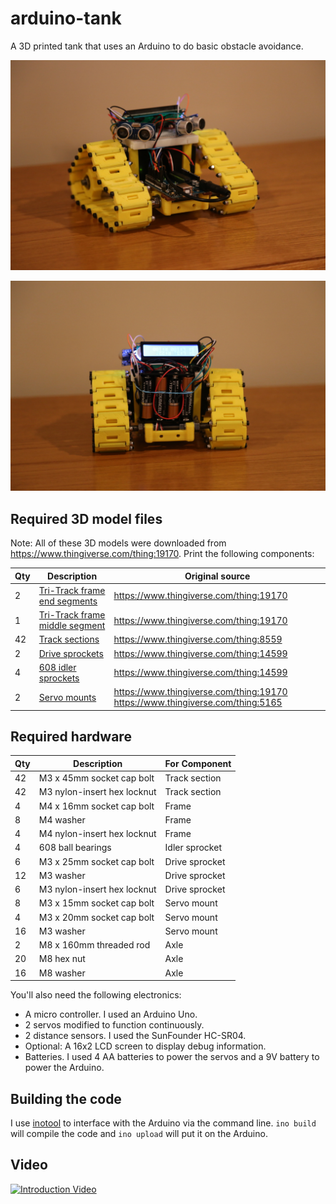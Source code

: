 # arduino-tank

A 3D printed tank that uses an Arduino to do basic obstacle avoidance.

![arduino tank front](images/tank-front.jpg "arduino tank front")

![arduino tank back](images/tank-back.jpg "arduino tank back")

## Required 3D model files

Note: All of these 3D models were downloaded from https://www.thingiverse.com/thing:19170. Print the following components:

Qty | Description                                                            | Original source
----|------------------------------------------------------------------------|-----------------------------------------
  2 | [Tri-Track frame end segments](3d-models/tri-track_frame_end.stl)      | https://www.thingiverse.com/thing:19170
  1 | [Tri-Track frame middle segment](3d-models/tri-track_frame_middle.stl) | https://www.thingiverse.com/thing:19170
 42 | [Track sections](3d-models/track_plate_8.stl)                          | https://www.thingiverse.com/thing:8559 
  2 | [Drive sprockets](3d-models/drive_sprocket.stl)                        | https://www.thingiverse.com/thing:14599
  4 | [608 idler sprockets](3d-models/608_idler_sprocket.stl)                | https://www.thingiverse.com/thing:14599
  2 | [Servo mounts](3d-models/servo_mount_2.stl)                            | https://www.thingiverse.com/thing:19170 https://www.thingiverse.com/thing:5165


## Required hardware

Qty | Description                    | For Component
----|--------------------------------|----------------
 42 | M3 x 45mm socket cap bolt      | Track section
 42 | M3 nylon-insert hex locknut    | Track section
  4 | M4 x 16mm socket cap bolt      | Frame
  8 | M4 washer                      | Frame
  4 | M4 nylon-insert hex locknut    | Frame
  4 | 608 ball bearings              | Idler sprocket
  6 | M3 x 25mm socket cap bolt      | Drive sprocket
 12 | M3 washer                      | Drive sprocket
  6 | M3 nylon-insert hex locknut    | Drive sprocket
  8 | M3 x 15mm socket cap bolt      | Servo mount
  4 | M3 x 20mm socket cap bolt      | Servo mount
 16 | M3 washer                      | Servo mount
  2 | M8 x 160mm threaded rod        | Axle
 20 | M8 hex nut                     | Axle
 16 | M8 washer                      | Axle


You'll also need the following electronics:

* A micro controller. I used an Arduino Uno.
* 2 servos modified to function continuously.
* 2 distance sensors. I used the SunFounder HC-SR04.
* Optional: A 16x2 LCD screen to display debug information.
* Batteries. I used 4 AA batteries to power the servos and a 9V battery to power the Arduino.


## Building the code

I use [inotool](http://inotool.org/) to interface with the Arduino via the command line. `ino build` will compile the code and `ino upload` will put it on the Arduino.


## Video

[![Introduction Video](http://img.youtube.com/vi/t0cPPDxLZmc/0.jpg)](https://www.youtube.com/watch?v=t0cPPDxLZmc)

